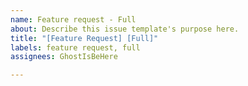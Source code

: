 ```yaml
---
name: Feature request - Full
about: Describe this issue template's purpose here.
title: "[Feature Request] [Full]"
labels: feature request, full
assignees: GhostIsBeHere

---
```



